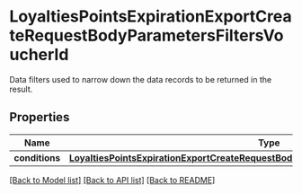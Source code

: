 # LoyaltiesPointsExpirationExportCreateRequestBodyParametersFiltersVoucherId

Data filters used to narrow down the data records to be returned in the result.

## Properties

Name | Type | Description | Notes
------------ | ------------- | ------------- | -------------
**conditions** | [**LoyaltiesPointsExpirationExportCreateRequestBodyParametersFiltersVoucherIdConditions**](LoyaltiesPointsExpirationExportCreateRequestBodyParametersFiltersVoucherIdConditions.md) |  | [optional] 

[[Back to Model list]](../README.md#documentation-for-models) [[Back to API list]](../README.md#documentation-for-api-endpoints) [[Back to README]](../README.md)


